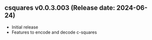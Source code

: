 csquares v0.0.3.003 (Release date: 2024-06-24)
-------------

  * Initial release
  * Features to encode and decode c-squares